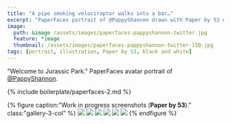 ```yaml
---
title: "A pipe smoking velociraptor walks into a bar…"
excerpt: "PaperFaces portrait of @PappyShannon drawn with Paper by 53 on an iPad."
image: 
  path: &image /assets/images/paperfaces-pappyshannon-twitter.jpg 
  feature: *image
  thumbnail: /assets/images/paperfaces-pappyshannon-twitter-150.jpg
tags: [portrait, illustration, Paper by 53, black and white]
---
```


"Welcome to Jurassic Park." PaperFaces avatar portrait of <a href="https://twitter.com/PappyShannon">@PappyShannon</a>.

{% include boilerplate/paperfaces-2.md %}

{% figure caption:"Work in progress screenshots (**Paper by 53**)." class:"gallery-3-col" %}
[![](/assets/images/paperfaces-pappyshannon-process-1-600.jpg)](/assets/images/paperfaces-pappyshannon-process-1-lg.jpg)
[![](/assets/images/paperfaces-pappyshannon-process-2-600.jpg)](/assets/images/paperfaces-pappyshannon-process-2-lg.jpg)
[![](/assets/images/paperfaces-pappyshannon-process-3-600.jpg)](/assets/images/paperfaces-pappyshannon-process-3-lg.jpg)
[![](/assets/images/paperfaces-pappyshannon-process-4-600.jpg)](/assets/images/paperfaces-pappyshannon-process-4-lg.jpg)
[![](/assets/images/paperfaces-pappyshannon-process-5-600.jpg)](/assets/images/paperfaces-pappyshannon-process-5-lg.jpg)
[![](/assets/images/paperfaces-pappyshannon-process-6-600.jpg)](/assets/images/paperfaces-pappyshannon-process-6-lg.jpg)
{% endfigure %}
